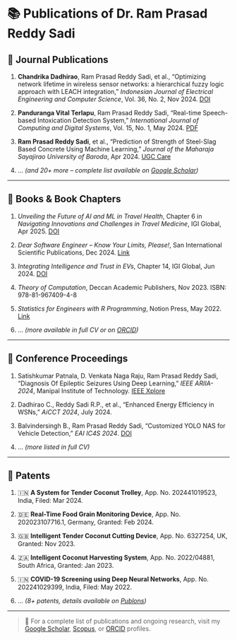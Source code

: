 # 📚 Publications of Dr. Ram Prasad Reddy Sadi

## 📄 Journal Publications

1. **Chandrika Dadhirao**, Ram Prasad Reddy Sadi, et al., “Optimizing network lifetime in wireless sensor networks: a hierarchical fuzzy logic approach with LEACH integration,” *Indonesian Journal of Electrical Engineering and Computer Science*, Vol. 36, No. 2, Nov 2024. [DOI](http://doi.org/10.11591/ijeecs.v36.i2.pp1140-1148)

2. **Panduranga Vital Terlapu**, Ram Prasad Reddy Sadi, “Real-time Speech-based Intoxication Detection System,” *International Journal of Computing and Digital Systems*, Vol. 15, No. 1, May 2024. [PDF](https://iiict.uob.edu.bh/IJCDS/papers/IJCDS1501116_1570958610.pdf)

3. **Ram Prasad Reddy Sadi**, et al., “Prediction of Strength of Steel-Slag Based Concrete Using Machine Learning,” *Journal of the Maharaja Sayajirao University of Baroda*, Apr 2024. [UGC Care](https://ugccare.unipune.ac.in/)

4. ... _(and 20+ more – complete list available on [Google Scholar](https://scholar.google.com/citations?user=laX8x7UAAAAJ))_

---

## 📘 Books & Book Chapters

1. *Unveiling the Future of AI and ML in Travel Health*, Chapter 6 in *Navigating Innovations and Challenges in Travel Medicine*, IGI Global, Apr 2025. [DOI](https://doi.org/10.4018/979-8-3693-8774-0.ch006)

2. *Dear Software Engineer – Know Your Limits, Please!*, San International Scientific Publications, Dec 2024. [Link](https://sanpublications.nobelonline.in/product/dear-software-engineer-know-your-limits-please/)

3. *Integrating Intelligence and Trust in EVs*, Chapter 14, IGI Global, Jun 2024. [DOI](https://doi.org/10.4018/979-8-3693-5247-2.ch014)

4. *Theory of Computation*, Deccan Academic Publishers, Nov 2023. ISBN: 978-81-967409-4-8

5. *Statistics for Engineers with R Programming*, Notion Press, May 2022. [Link](https://notionpress.com/read/statistics-for-engineers)

6. ... _(more available in full CV or on [ORCID](https://orcid.org/0000-0003-1815-246X))_

---

## 🧠 Conference Proceedings

1. Satishkumar Patnala, D. Venkata Naga Raju, Ram Prasad Reddy Sadi, “Diagnosis Of Epileptic Seizures Using Deep Learning,” *IEEE ARIIA-2024*, Manipal Institute of Technology. [IEEE Xplore](https://ieeexplore.ieee.org/document/11051794)

2. Dadhirao C., Reddy Sadi R.P., et al., “Enhanced Energy Efficiency in WSNs,” *AiCCT 2024*, July 2024.

3. Balvindersingh B., Ram Prasad Reddy Sadi, “Customized YOLO NAS for Vehicle Detection,” *EAI IC4S 2024*. [DOI](https://doi.org/10.1007/978-3-031-77081-4_19)

4. ... _(more listed in full CV)_

---

## 🧾 Patents

1. 🇮🇳 **A System for Tender Coconut Trolley**, App. No. 202441019523, India, Filed: Mar 2024.

2. 🇩🇪 **Real-Time Food Grain Monitoring Device**, App. No. 202023107716.1, Germany, Granted: Feb 2024.

3. 🇬🇧 **Intelligent Tender Coconut Cutting Device**, App. No. 6327254, UK, Granted: Nov 2023.

4. 🇿🇦 **Intelligent Coconut Harvesting System**, App. No. 2022/04881, South Africa, Granted: Jan 2023.

5. 🇮🇳 **COVID-19 Screening using Deep Neural Networks**, App. No. 202241029399, India, Filed: May 2022.

6. ... _(8+ patents, details available on [Publons](https://www.webofscience.com/wos/author/record/AAU-2534-2021))_

---

> 🔗 For a complete list of publications and ongoing research, visit my [Google Scholar](https://scholar.google.com/citations?user=laX8x7UAAAAJ), [Scopus](https://www.scopus.com/authid/detail.uri?authorId=26327113900), or [ORCID](https://orcid.org/0000-0003-1815-246X) profiles.

